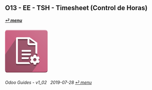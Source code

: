 ## O13 - EE - TSH - Timesheet (Control de Horas)
#### [_&#x23CE; menu_](/en-us/o13/ee/en-us-o13-ee-guides_menu.md)  
### ![](/doc/img/account_accountant.png)

###### Odoo Guides - v1_02 &nbsp; 2019-07-28  [_&#x23CE; menu_](/en-us/o13/ee/en-us-o13-ee-guides_menu.md)  
